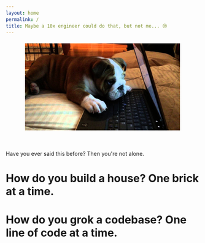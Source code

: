 ```yaml
---
layout: home
permalink: /
title: Maybe a 10x engineer could do that, but not me... 😔
---
```


<center style="margin-bottom: 3em">
  <img src="/assets/images/sad_puppy_computer.jpg" width="80%" style="padding: 0.5em">
</center>

Have you ever said this before?  Then you're not alone.

# How do you build a house?  One brick at a time.  
# How do you grok a codebase?  One line of code at a time.